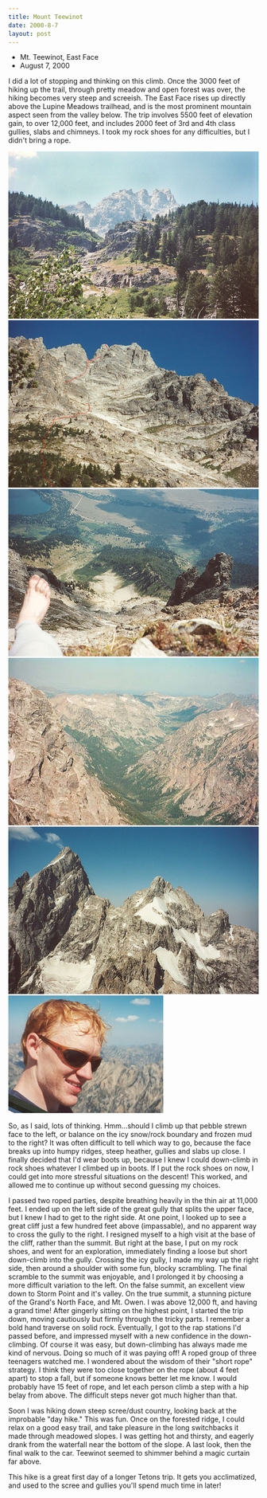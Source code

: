 ```yaml
---
title: Mount Teewinot
date: 2000-8-7
layout: post
---
```


* Mt. Teewinot, East Face
* August 7, 2000

I did a lot of stopping and thinking on this climb. Once the 3000 feet
of hiking up the trail, through pretty meadow and open forest was
over, the hiking becomes very steep and screeish. The East Face rises
up directly above the Lupine Meadows trailhead, and is the most
prominent mountain aspect seen from the valley below. The trip
involves 5500 feet of elevation gain, to over 12,000 feet, and
includes 2000 feet of 3rd and 4th class gullies, slabs and chimneys. I
took my rock shoes for any difficulties, but I didn't bring a rope.


![](images/fteewinot.jpg)
![](images/teenear.jpg)
![Looking down on the Idol](images/theidol.jpg)
![](images/fromtee.jpg)
![](images/grandt.jpg)
![The Grand Teton and Mt. Owen](images/ham2.jpg)

So, as I said, lots of thinking. Hmm...should I climb up that pebble
strewn face to the left, or balance on the icy snow/rock boundary and
frozen mud to the right? It was often difficult to tell which way to
go, because the face breaks up into humpy ridges, steep heather,
gullies and slabs up close. I finally decided that I'd wear boots up,
because I knew I could down-climb in rock shoes whatever I climbed up
in boots.  If I put the rock shoes on now, I could get into more
stressful situations on the descent!  This worked, and allowed me to
continue up without second guessing my choices.



I passed two roped parties, despite breathing heavily in the thin air
at 11,000 feet.  I ended up on the left side of the great gully that
splits the upper face, but I knew I had to get to the right side. At
one point, I looked up to see a great cliff just a few hundred feet
above (impassable), and no apparent way to cross the gully to the
right.  I resigned myself to a high visit at the base of the cliff,
rather than the summit.  But right at the base, I put on my rock
shoes, and went for an exploration, immediately finding a loose but
short down-climb into the gully. Crossing the icy gully, I made my way
up the right side, then around a shoulder with some fun, blocky
scrambling.  The final scramble to the summit was enjoyable, and I
prolonged it by choosing a more difficult variation to the left. On
the false summit, an excellent view down to Storm Point and it's
valley. On the true summit, a stunning picture of the Grand's North
Face, and Mt. Owen. I was above 12,000 ft, and having a grand time!
After gingerly sitting on the highest point, I started the trip down,
moving cautiously but firmly through the tricky parts. I remember a
bold hand traverse on solid rock.  Eventually, I got to the rap
stations I'd passed before, and impressed myself with a new confidence
in the down-climbing. Of course it was easy, but down-climbing has
always made me kind of nervous. Doing so much of it was paying off! A
roped group of three teenagers watched me. I wondered about the wisdom
of their "short rope" strategy. I think they were too close together
on the rope (about 4 feet apart) to stop a fall, but if someone knows
better let me know. I would probably have 15 feet of rope, and let
each person climb a step with a hip belay from above. The difficult
steps never got much higher than that.



Soon I was hiking down steep scree/dust country, looking back at the
improbable "day hike." This was fun. Once on the forested ridge, I
could relax on a good easy trail, and take pleasure in the long
switchbacks it made through meadowed slopes.  I was getting hot and
thirsty, and eagerly drank from the waterfall near the bottom of the
slope. A last look, then the final walk to the car. Teewinot seemed to
shimmer behind a magic curtain far above.


This hike is a great first day of a longer Tetons trip. It gets you
acclimatized, and used to the scree and gullies you'll spend much time
in later!






